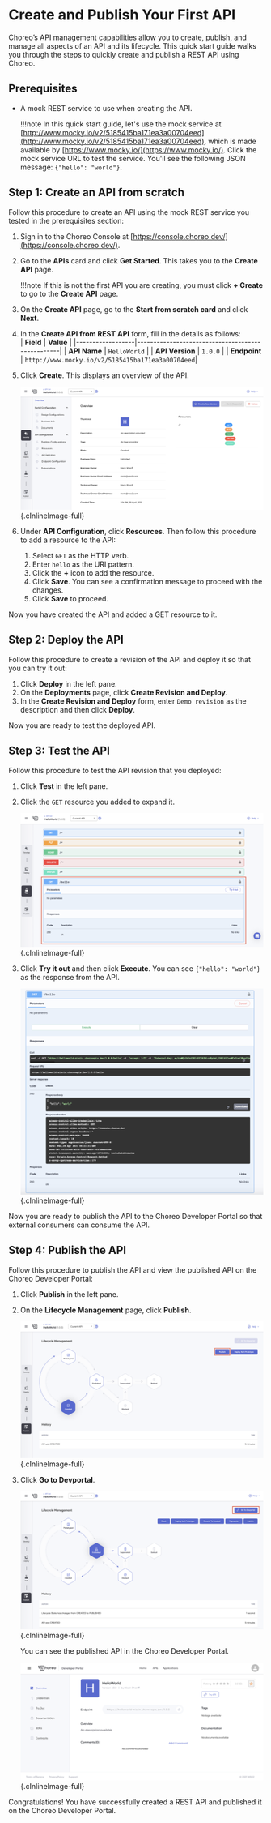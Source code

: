 # Create and Publish Your First API

Choreo’s API management capabilities allow you to create, publish, and manage all aspects of an API and its lifecycle.
This quick start guide walks you through the steps to quickly create and publish a REST API using Choreo. 

## Prerequisites
- A mock REST service to use when creating the API. 
    
    !!!note
        In this quick start guide, let's use the mock service at [http://www.mocky.io/v2/5185415ba171ea3a00704eed](http://www.mocky.io/v2/5185415ba171ea3a00704eed), which is made available by [https://www.mocky.io/](https://www.mocky.io/). Click the mock service URL to test the service. You'll see the following JSON message: `{"hello": "world"}`.
 
## Step 1: Create an API from scratch
Follow this procedure to create an API using the mock REST service you tested in the prerequisites section:

1. Sign in to the Choreo Console at [https://console.choreo.dev/](https://console.choreo.dev/).
2. Go to the **APIs** card and click **Get Started**. This takes you to the **Create API** page. 
    
    !!!note
        If this is not the first API you are creating, you must click **+ Create** to go to the **Create API** page.

3. On the **Create API** page, go to the **Start from scratch card** and click **Next**.
4. In the **Create API from REST API** form, fill in the details as follows:    
    | **Field**        | **Value**                                        |
    |------------------|--------------------------------------------------|
    | **API Name**     | `HelloWorld`                                     |
    | **API Version**  | `1.0.0`                                          |
    | **Endpoint**     | `http://www.mocky.io/v2/5185415ba171ea3a00704eed`|

5. Click **Create**. This displays an overview of the API.

    ![API overview](../assets/img/apis/api-overview.png){.cInlineImage-full}
       
6. Under **API Configuration**, click **Resources**. Then follow this procedure to add a resource to the API:
    1. Select `GET` as the HTTP verb.
    2. Enter `hello` as the URI pattern.
    3. Click the **+** icon to add the resource.
    4. Click **Save**. You can see a confirmation message to proceed with the changes.
    5. Click **Save** to proceed.

Now you have created the API and added a GET resource to it.

## Step 2: Deploy the API
Follow this procedure to create a revision of the API and deploy it so that you can try it out:

1. Click **Deploy** in the left pane.
2. On the **Deployments** page, click **Create Revision and Deploy**.
3. In the **Create Revision and Deploy** form, enter `Demo revision` as the description and then click **Deploy**.

Now you are ready to test the deployed API.

## Step 3: Test the API
Follow this procedure to test the API revision that you deployed:

1. Click **Test** in the left pane.
2. Click the `GET` resource you added to expand it.

    ![API GET resource](../assets/img/apis/api-resource.png){.cInlineImage-full}

3. Click **Try it out** and then click **Execute**. You can see `{"hello": "world"}` as the response from the API.

    ![Response received from the service execution](../assets/img/apis/response.png){.cInlineImage-full}

Now you are ready to publish the API to the Choreo Developer Portal so that external consumers can consume the API.

## Step 4: Publish the API
Follow this procedure to publish the API and view the published API on the Choreo Developer Portal:

1. Click **Publish** in the left pane.
2. On the **Lifecycle Management** page, click **Publish**.

    ![Publish the API](../assets/img/apis/publish.png){.cInlineImage-full}

3. Click **Go to Devportal**.

    ![Go to API Developer Portal](../assets/img/apis/go-to-devportal.png){.cInlineImage-full}

     You can see the published API in the Choreo Developer Portal.

    ![List of published APIs in the API Developer Portal](../assets/img/apis/devportal.png){.cInlineImage-full}

Congratulations! You have successfully created a REST API and published it on the Choreo Developer Portal.
